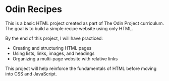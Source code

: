 # Odin Recipes

This is a basic HTML project created as part of The Odin Project curriculum.  
The goal is to build a simple recipe website using only HTML.

By the end of this project, I will have practiced:
- Creating and structuring HTML pages
- Using lists, links, images, and headings
- Organizing a multi-page website with relative links

This project will help reinforce the fundamentals of HTML before moving into CSS and JavaScript.
